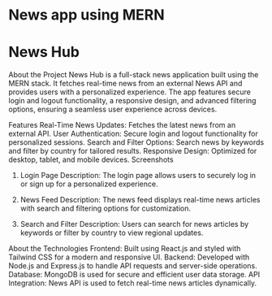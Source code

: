 # News app using MERN
# News Hub
About the Project
News Hub is a full-stack news application built using the MERN stack. It fetches real-time news from an external News API and provides users with a personalized experience. The app features secure login and logout functionality, a responsive design, and advanced filtering options, ensuring a seamless user experience across devices.

Features
Real-Time News Updates: Fetches the latest news from an external API.
User Authentication: Secure login and logout functionality for personalized sessions.
Search and Filter Options: Search news by keywords and filter by country for tailored results.
Responsive Design: Optimized for desktop, tablet, and mobile devices.
Screenshots
1. Login Page
Description:
The login page allows users to securely log in or sign up for a personalized experience.


2. News Feed
Description:
The news feed displays real-time news articles with search and filtering options for customization.


3. Search and Filter
Description:
Users can search for news articles by keywords or filter by country to view regional updates.


About the Technologies
Frontend: Built using React.js and styled with Tailwind CSS for a modern and responsive UI.
Backend: Developed with Node.js and Express.js to handle API requests and server-side operations.
Database: MongoDB is used for secure and efficient user data storage.
API Integration: News API is used to fetch real-time news articles dynamically.
